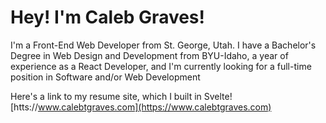 # Hey! I'm Caleb Graves!

I'm a Front-End Web Developer from St. George, Utah. I have a Bachelor's Degree in Web Design and Development from BYU-Idaho, a year of experience as a React Developer, and I'm currently looking for a full-time position in Software and/or Web Development

Here's a link to my resume site, which I built in Svelte!
[htts://www.calebtgraves.com](https://www.calebtgraves.com)


